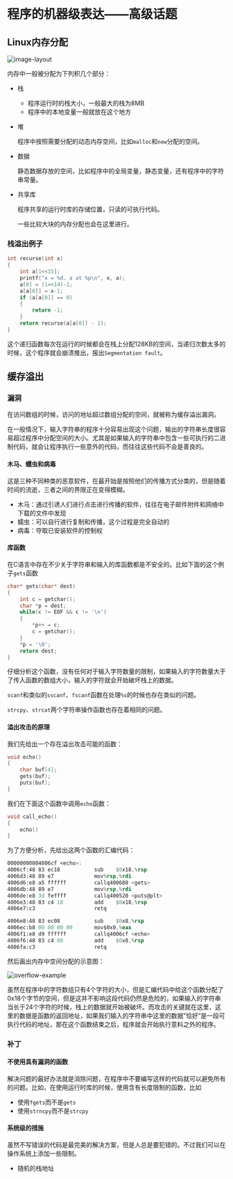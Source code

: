 # 程序的机器级表达——高级话题

## Linux内存分配

![image-layout](./images/memory-layout.png)

内存中一般被分配为下列积几个部分：

- 栈

  - 程序运行时的栈大小，一般最大的栈为8MB
  - 程序中的本地变量一般就放在这个地方

- 堆

  程序中按照需要分配的动态内存空间，比如`malloc`和`new`分配的空间。

- 数据

  静态数据存放的空间，比如程序中的全局变量，静态变量，还有程序中的字符串常量。

- 共享库

  程序共享的运行时库的存储位置，只读的可执行代码。

  一些比较大块的内存分配也会在这里进行。

### 栈溢出例子

```c
int recurse(int x)
{
    int a[1<<15];
    printf("x = %d. a at %p\n", x, a);
    a[0] = (1<<14)-1;
    a[a[0]] = x-1;
    if (a[a[0]] == 0)
    {
        return -1;
    }
    return recurse(a[a[0]] - 1);
}
```

这个递归函数每次在运行的时候都会在栈上分配128KB的空间，当递归次数太多的时候，这个程序就会崩溃推出，报出`Segmentation fault`。

## 缓存溢出

### 漏洞

在访问数组的时候，访问的地址超过数组分配的空间，就被称为缓存溢出漏洞。

在一般情况下，输入字符串的程序十分容易出现这个问题，输出的字符串长度很容易超过程序中分配空间的大小。尤其是如果输入的字符串中包含一些可执行的二进制代码，就会让程序执行一些意外的代码，而往往这些代码不会是善良的。

#### 木马、蠕虫和病毒

这是三种不同种类的恶意软件，在最开始是按照他们的传播方式分类的，但是随着时间的流逝，三者之间的界限正在变得模糊。

- 木马：通过引诱人们进行点击进行传播的软件，往往在电子邮件附件和网络中下载的文件中发现
- 蠕虫：可以自行进行复制和传播，这个过程是完全自动的
- 病毒：夺取已安装软件的控制权

#### 库函数

在C语言中存在不少关于字符串和输入的库函数都是不安全的。比如下面的这个例子`gets`函数

```C
char* gets(char* dest)
{
	int c = getchar();
    char *p = dest;
    while(c != EOF && c != '\n')
    {
        *p++ = c;
        c = getchar();
    }
    *p = '\0';
    return dest;
}
```

仔细分析这个函数，没有任何对于输入字符数量的限制，如果输入的字符数量大于了传入函数的数组大小，输入的字符就会开始破坏栈上的数据。

`scanf`和类似的`sscanf`、`fscanf`函数在处理`%s`的时候也存在类似的问题。

`strcpy`、`strcat`两个字符串操作函数也存在着相同的问题。

#### 溢出攻击的原理

我们先给出一个存在溢出攻击可能的函数：

```c
void echo()
{
	char buf[4];
    gets(buf);
    puts(buf);
}
```

我们在下面这个函数中调用`echo`函数：

```c
void call_echo()
{
	echo()
}
```

为了方便分析，先给出这两个函数的汇编代码：

```nasm
00000000004006cf <echo>:
4006cf:48 83 ec18           sub    $0x18,%rsp
4006d3:48 89 e7             mov%rsp,%rdi
4006d6:e8 a5 ffffff         callq400680 <gets>
4006db:48 89 e7             mov%rsp,%rdi
4006de:e8 3d feffff         callq400520 <puts@plt>
4006e3:48 83 c4 18          add    $0x18,%rsp
4006e7:c3                   retq
```

```nasm
4006e8:48 83 ec08           sub    $0x8,%rsp
4006ec:b8 00 00 00 00       mov$0x0,%eax
4006f1:e8 d9 ffffff         callq4006cf <echo>
4006f6:48 83 c4 08          add    $0x8,%rsp
4006fa:c3                   retq
```

然后画出内存中空间分配的示意图：

![overflow-example](./images/overflow-example.png)

虽然在程序中的字符数组只有4个字符的大小，但是汇编代码中给这个函数分配了0x18个字节的空间，但是这并不影响这段代码仍然是危险的，如果输入的字符串当长于24个字符的时候，栈上的数据就开始被破坏。而攻击的关键就在这里，这里的数据是函数的返回地址，如果我们输入的字符串中这里的数据”恰好“是一段可执行代码的地址，那在这个函数结束之后，程序就会开始执行意料之外的程序。

### 补丁

#### 不使用具有漏洞的函数

解决问题的最好办法就是消除问题，在程序中不要编写这样的代码就可以避免所有的问题。比如，在使用运行时库的时候，使用含有长度限制的函数，比如

- 使用`fgets`而不是`gets`
- 使用`strncpy`而不是`strcpy`

#### 系统级的措施

虽然不写错误的代码是最完美的解决方案，但是人总是要犯错的。不过我们可以在操作系统上添加一些限制。

- 随机的栈地址

  